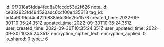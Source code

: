 id: 9f7018a5fdda4fed8a0fccdc53e2f626
note_id: ce332623fd494520adc6ccf00e435313
tag_id: bd4a90f9dd4c422b88856c36e26c1578
created_time: 2022-09-30T10:35:24.351Z
updated_time: 2022-09-30T10:35:24.351Z
user_created_time: 2022-09-30T10:35:24.351Z
user_updated_time: 2022-09-30T10:35:24.351Z
encryption_cipher_text: 
encryption_applied: 0
is_shared: 0
type_: 6